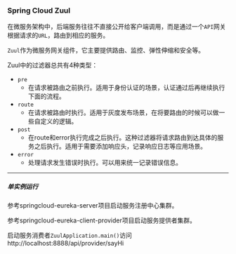 ### Spring Cloud Zuul

在微服务架构中，后端服务往往不直接公开给客户端调用，而是通过一个`API`网关根据请求的`URL`，路由到相应的服务。

`Zuul`作为微服务网关组件，它主要提供路由、监控、弹性伸缩和安全等。

Zuul中的过滤器总共有4种类型：

* `pre`
    - 在请求被路由之前执行。适用于身份认证的场景，认证通过后再继续执行下面的流程。
* `route`
    - 在请求被路由时执行。适用于灰度发布场景，在将要路由的时候可以做一些自定义的逻辑。
* `post`
    - 在route和error执行完成之后执行。这种过滤器将请求路由到达具体的服务之后执行。适用于需要添加响应头，记录响应日志等应用场景。
* `error`
    - 处理请求发生错误时执行。可以用来统一记录错误信息。


---

##### 单实例运行

参考springcloud-eureka-server项目启动服务注册中心集群。

参考springcloud-eureka-client-provider项目启动服务提供者集群。

启动服务消费者`ZuulApplication.main()`访问 http://localhost:8888/api/provider/sayHi